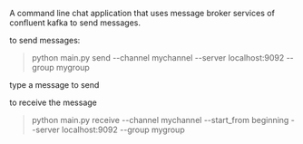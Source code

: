 
A command line chat application that uses message broker services of confluent kafka to send
messages.

to send messages:
>python main.py send --channel mychannel --server localhost:9092 --group mygroup

type a message to send

to receive the message
>python main.py receive --channel mychannel --start_from beginning --server localhost:9092 --group mygroup
